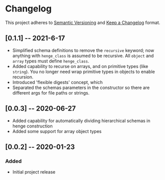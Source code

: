 # Changelog

This project adheres to [Semantic Versioning](https://semver.org/spec/v2.0.0.html) and [Keep a Changelog](https://keepachangelog.com/en/1.0.0/) format. 

## [0.1.1] -- 2021-6-17

- Simplified schema definitions to remove the `recursive` keyword; now anything with `henge_class` is assumed to be recursive. All `object` and `array` types must define `henge_class`.
- Added capability to recurse on arrays, and on primitive types (like `string`). You no longer need wrap primitive types in objects to enable recursion.
- Introduced 'flexible digests' concept, which 
- Separated the schemas parameters in the constructor so there are different args for file paths or strings.

## [0.0.3] -- 2020-06-27

- Added capability for automatically dividing hierarchical schemas in henge construction
- Added some support for array object types

## [0.0.2] -- 2020-01-23

### Added 

* Initial project release

